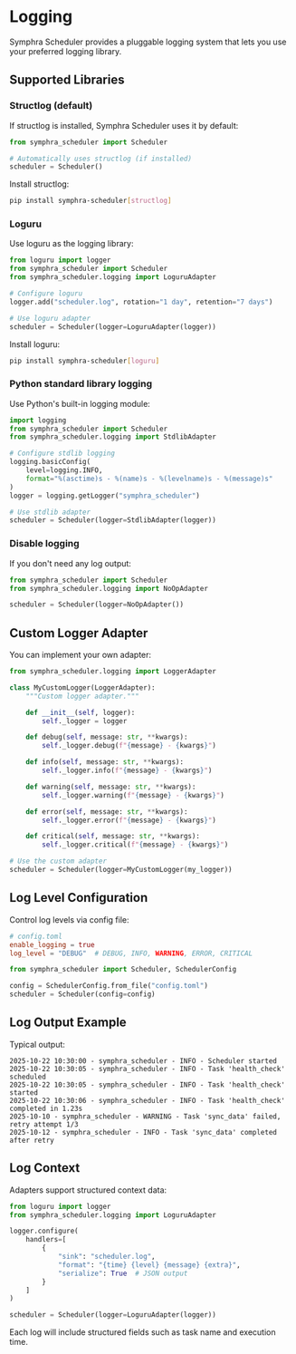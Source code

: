 # Logging

Symphra Scheduler provides a pluggable logging system that lets you use your preferred logging library.

## Supported Libraries

### Structlog (default)

If structlog is installed, Symphra Scheduler uses it by default:

```python
from symphra_scheduler import Scheduler

# Automatically uses structlog (if installed)
scheduler = Scheduler()
```

Install structlog:

```bash
pip install symphra-scheduler[structlog]
```

### Loguru

Use loguru as the logging library:

```python
from loguru import logger
from symphra_scheduler import Scheduler
from symphra_scheduler.logging import LoguruAdapter

# Configure loguru
logger.add("scheduler.log", rotation="1 day", retention="7 days")

# Use loguru adapter
scheduler = Scheduler(logger=LoguruAdapter(logger))
```

Install loguru:

```bash
pip install symphra-scheduler[loguru]
```

### Python standard library logging

Use Python's built-in logging module:

```python
import logging
from symphra_scheduler import Scheduler
from symphra_scheduler.logging import StdlibAdapter

# Configure stdlib logging
logging.basicConfig(
    level=logging.INFO,
    format="%(asctime)s - %(name)s - %(levelname)s - %(message)s"
)
logger = logging.getLogger("symphra_scheduler")

# Use stdlib adapter
scheduler = Scheduler(logger=StdlibAdapter(logger))
```

### Disable logging

If you don't need any log output:

```python
from symphra_scheduler import Scheduler
from symphra_scheduler.logging import NoOpAdapter

scheduler = Scheduler(logger=NoOpAdapter())
```

## Custom Logger Adapter

You can implement your own adapter:

```python
from symphra_scheduler.logging import LoggerAdapter

class MyCustomLogger(LoggerAdapter):
    """Custom logger adapter."""

    def __init__(self, logger):
        self._logger = logger

    def debug(self, message: str, **kwargs):
        self._logger.debug(f"{message} - {kwargs}")

    def info(self, message: str, **kwargs):
        self._logger.info(f"{message} - {kwargs}")

    def warning(self, message: str, **kwargs):
        self._logger.warning(f"{message} - {kwargs}")

    def error(self, message: str, **kwargs):
        self._logger.error(f"{message} - {kwargs}")

    def critical(self, message: str, **kwargs):
        self._logger.critical(f"{message} - {kwargs}")

# Use the custom adapter
scheduler = Scheduler(logger=MyCustomLogger(my_logger))
```

## Log Level Configuration

Control log levels via config file:

```toml
# config.toml
enable_logging = true
log_level = "DEBUG"  # DEBUG, INFO, WARNING, ERROR, CRITICAL
```

```python
from symphra_scheduler import Scheduler, SchedulerConfig

config = SchedulerConfig.from_file("config.toml")
scheduler = Scheduler(config=config)
```

## Log Output Example

Typical output:

```
2025-10-22 10:30:00 - symphra_scheduler - INFO - Scheduler started
2025-10-22 10:30:05 - symphra_scheduler - INFO - Task 'health_check' scheduled
2025-10-22 10:30:05 - symphra_scheduler - INFO - Task 'health_check' started
2025-10-22 10:30:06 - symphra_scheduler - INFO - Task 'health_check' completed in 1.23s
2025-10-10 - symphra_scheduler - WARNING - Task 'sync_data' failed, retry attempt 1/3
2025-10-12 - symphra_scheduler - INFO - Task 'sync_data' completed after retry
```

## Log Context

Adapters support structured context data:

```python
from loguru import logger
from symphra_scheduler.logging import LoguruAdapter

logger.configure(
    handlers=[
        {
            "sink": "scheduler.log",
            "format": "{time} {level} {message} {extra}",
            "serialize": True  # JSON output
        }
    ]
)

scheduler = Scheduler(logger=LoguruAdapter(logger))
```

Each log will include structured fields such as task name and execution time.
